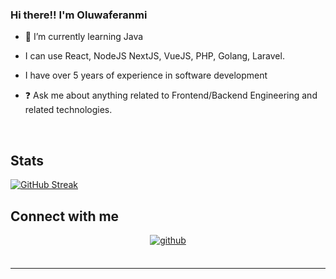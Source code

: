 
  
### Hi there!! I'm Oluwaferanmi
  

  
- 🌱 I’m currently learning Java

- I can use React, NodeJS NextJS, VueJS, PHP, Golang, Laravel.

- I have over 5 years of experience in software development
  
- ❓ Ask me about anything related to Frontend/Backend Engineering and related technologies.  

  

<br/>  
 

## Stats 
[![GitHub Streak](http://github-readme-streak-stats.herokuapp.com?user=AdewaleAdeniji&theme=dark&hide_border=true&border_radius=15&background=000807)](https://git.io/streak-stats)

## Connect with me  
<div align="center">
<a href="https://github.com/AdewaleAdeniji" target="_blank">
<img src=https://img.shields.io/badge/github-%2324292e.svg?&style=for-the-badge&logo=github&logoColor=white alt=github style="margin-bottom: 5px;" />
</a>


</div>  
   

<br/>    


----



